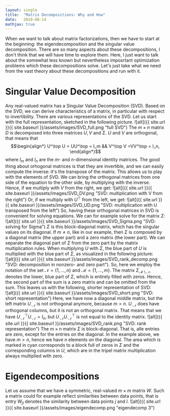 ```yaml
---
layout: single
title:  "Matrix Decompositions: Why and How"
date:   2019-08-14
mathjax: true
---
```

When we want to talk about matrix factorizations, then we have to start at the beginning: the eigendecomposition and the singular value decomposition. There are so many aspects about these decompositions, I don't think that we will have time to explore them. Here, I just want to talk about the somewhat less known but nevertheless imposrtant optimization problems which these decompositions solve. Let's just take what we need from the vast theory about these decompositions and run with it.

# Singular Value Decomposition
Any real-valued matrix has a Singular Value Decomposition (SVD). Based on the SVD, we can derive characteristics of a matrix, in particular with respect to  invertibility. There are various representations of the SVD. Let us start with the full representation, sketched in the following picture.
![alt]({{ site.url }}{{ site.baseurl }}/assets/images/SVD_full.png "full SVD")
The $m\times n$ matrix $D$ is decomposed into three matrices $U,V$ and $\Sigma$. $U$ and $V$ are orthogonal, that means that 
$$\begin{align*}
  U^\top U = UU^\top = I_m && V^\top V =VV^\top = I_n,
\end{align*}$$
where $I_m$ and $I_n$ are the $m$- and $n$-dimensional identity matrices. The good thing about orhogonal matrices is that they are invertible, and we can easily compute the inverse: it's the transpose of the matrix. This allows us to play with the elements of SVD. We can bring the orthogonal matrices from one side of the equation to the other side, by multiplying with the inverse. Hence, if we multiply with $V$ from the right, we get:
![alt]({{ site.url }}{{ site.baseurl }}/assets/images/SVD_DV.png "SVD: multiplication with V from the right")
Or, if we multiply with $U^\top$ from the left, we get:
![alt]({{ site.url }}{{ site.baseurl }}/assets/images/SVD_UD.png "SVD: multiplication with U transposed from the left")
So, having these orthogonal matrices in SVD is convenient for solving equations. We can for example solve for the matrix $\Sigma$: 
![alt]({{ site.url }}{{ site.baseurl }}/assets/images/SVD_Sigma.png "SVD: solving for Sigma")
$\Sigma$ is this block-diagonal matrix, which has the singular values on its diagonal. If $m\neq n$, like in our example, then $\Sigma$ is composed by a diagonal matrix (the upper part) and a zero matrix (the lower part). We can separate the diagonal part of $\Sigma$ from the zero part by the matrix multiplication rules. When multiplying $U$ with $\Sigma$, the blue part of $U$ is multiplied with the blue part of $\Sigma$, as visualized in the following picture:   
![alt]({{ site.url }}{{ site.baseurl }}/assets/images/SVD_rank_decomp.png "SVD: decomposition in nonzero- and zero part").
So, here we employ the notation of the set $\mathcal{N}=\{1,\ldots,n\}$ and $\mathcal{M}=\{1,\ldots,m\}$. The matrix $\Sigma_{\mathcal{M}\setminus\mathcal{N}\cdot}$ denotes the lower, blue part of $\Sigma$, which is entirely filled with zeros. Hence, the second part of the sum is a zero matrix and can be omitted from the sum. This leaves us with the following, shorter representation of SVD:  
![alt]({{ site.url }}{{ site.baseurl }}/assets/images/SVD_short.png "SVD: short representation")
Here, we have now a diagonal middle matrix, but the left matrix $U_{\cdot\mathcal{N}}$ is not orthogonal anymore, because $m>n$. $U_{\cdot\mathcal{N}}$ does have orthogonal columns, but it is not an orthogonal matrix. That means that we have $U_{\cdot\mathcal{N}}^\top U_{\cdot\mathcal{N}}=I_n$, but $U_{\cdot\mathcal{N}} U_{\cdot\mathcal{N}}^\top$ is not equal to the identity matrix. 
![alt]({{ site.url }}{{ site.baseurl }}/assets/images/SVD_rank.png "SVD: rank representation")
The $m\times n$ matrix $\Sigma$ is block-diagonal. That is, alle entries are zero, except for the entries on the diagonal. In the example above, we have $m>n$, hence we have $n$ elements on the diagonal. The area which is marked in cyan corresponds to a block full of zeros in $\Sigma$ and the corresponding columns in $U$, which are in the tripel matrix multiplication always multiplied with zero. 
# Eigendecompositions
Let us assume that we have a symmetric, real-valued $m\times m$ matrix $W$. Such a matrix could for example reflect similarities between data points, that is entry $W_{jl}$ denotes the similarity between data points $j$ and $l$.
![alt]({{ site.url }}{{ site.baseurl }}/assets/images/eigendecomp.png "eigendecomp 3")


